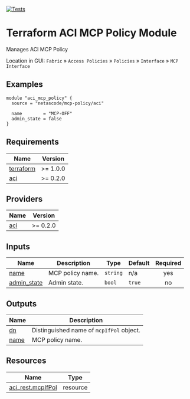 <!-- BEGIN_TF_DOCS -->
[![Tests](https://github.com/netascode/terraform-aci-mcp-policy/actions/workflows/test.yml/badge.svg)](https://github.com/netascode/terraform-aci-mcp-policy/actions/workflows/test.yml)

# Terraform ACI MCP Policy Module

Manages ACI MCP Policy

Location in GUI:
`Fabric` » `Access Policies` » `Policies` » `Interface` » `MCP Interface`

## Examples

```hcl
module "aci_mcp_policy" {
  source = "netascode/mcp-policy/aci"

  name        = "MCP-OFF"
  admin_state = false
}

```

## Requirements

| Name | Version |
|------|---------|
| <a name="requirement_terraform"></a> [terraform](#requirement\_terraform) | >= 1.0.0 |
| <a name="requirement_aci"></a> [aci](#requirement\_aci) | >= 0.2.0 |

## Providers

| Name | Version |
|------|---------|
| <a name="provider_aci"></a> [aci](#provider\_aci) | >= 0.2.0 |

## Inputs

| Name | Description | Type | Default | Required |
|------|-------------|------|---------|:--------:|
| <a name="input_name"></a> [name](#input\_name) | MCP policy name. | `string` | n/a | yes |
| <a name="input_admin_state"></a> [admin\_state](#input\_admin\_state) | Admin state. | `bool` | `true` | no |

## Outputs

| Name | Description |
|------|-------------|
| <a name="output_dn"></a> [dn](#output\_dn) | Distinguished name of `mcpIfPol` object. |
| <a name="output_name"></a> [name](#output\_name) | MCP policy name. |

## Resources

| Name | Type |
|------|------|
| [aci_rest.mcpIfPol](https://registry.terraform.io/providers/netascode/aci/latest/docs/resources/rest) | resource |
<!-- END_TF_DOCS -->